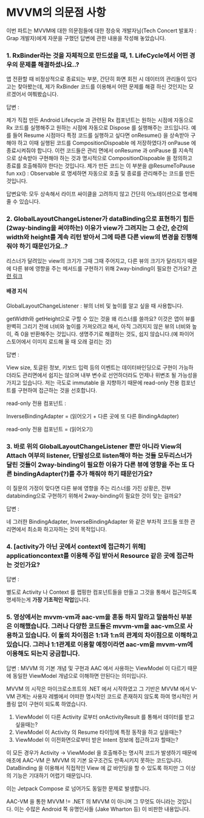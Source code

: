 # MVVM의 의문점 사항
이번 파트는 MVVM에 대한 의문점들에 대한 정승욱 개발자님(Tech Concert 발표자  : Grap 개발자)에게 자문을 구했던 답변에 관한 내용을 작성해 놓았습니다.

### 1. RxBinder라는 것을 자체적으로 만드셨을 때, 1. LifeCycle에서 어떤 경우의 문제를 해결하셨나요..?
앱 전환할 때 비정상적으로 종료되는 부분, 간단히 화면 회전 시 데이터의 관리들이 있다고는 찾아봤는데, 제가 RxBinder 코드를 이용해서 어떤 문제를 해결 하신 것인지는 모르겠어서 여쭤봤습니다.

답변 : 

제가 직접 만든 Android Lifecycle 과 관련된 Rx 컴포넌트는 원하는 시점에 자동으로 Rx 코드를 실행해주고 
원하는 시점에 자동으로 Dispose 를 실행해주는 코드입니다. 
예를 들어 Resume 시점마다 특정 코드를 실행하고 싶다면 onResume() 을 상속받아 구해야 하고 
이때 실행된 코드를 CompositionDispoable 에 저장하였다가 onPause 에 종료시켜줘야 합니다. 
이런 코드들은 관리 면에서 onResume 과 onPause 를 지속적으로 상속받아 구현해야 하는 것과 명시적으로 CompositionDispoable 을 정의하고 종료를 호출해줘야 한다는 것입니다. 
제가 만든 코드는 이 부분을 @ResumeToPause fun xx() : Observable 로 명세하면 자동으로 호출 및 종료를 관리해주는 코드를 만든 것입니다.

답변요약: 모두 상속해서 라이프 싸이클을 고려하지 않고 간단히 어노테이션으로 명세해줄 수 있습니다.

### 2. GlobalLayoutChangeListener가 dataBinding으로 표현하기 힘든(2way-binding을 써야하는) 이유가 view가 그려지는 그 순간, 순간의 width와 height를 계속 리턴 받아서 그에 따른 다른 view의 변경을 진행해줘야 하기 때문인가요..?
리스너가 달려있는 view의 크기가 그때 그때 주어지고, 다른 뷰의 크기가 달라지기 때문에 다른 뷰에 영향을 주는 메서드를 구현하기 위해 2way-binding이 필요한 건가요?
[관련 링크](https://keykat7.blogspot.com/2021/02/android-ongloballayoutlistener.html)

#### 배경 지식

GlobalLayoutChangeListener :  뷰의 너비 및 높이를 알고 싶을 때 사용합니다.

getWidth와 getHeight으로 구할 수 있는 것을 왜 리스너를 쓸까요?
이것은 앱이 뷰를 완벽히 그리기 전에 너비와 높이를 가져오려고 해서,
아직 그려지지 않은 뷰의 너비와 높이, 즉 0을 반환해주는 것입니다.
생명주기로 해결하는 것도, 쉽지 않습니다.(예 파이어스토어에서 이미지 로드해 올 때 오래 걸리는 것)

답변 : 

View size, 토글된 정보, 키보드 입력 등의 이벤트는 데이터바인딩으로 구현이 가능하더라도 관리면에서 쉽지는 않으며 내부 변수로 선언하더라도 언제나 위변조 될 가능성을 가지고 있습니다. 
저는 극도로 immutable 을 지향하기 때문에 read-only 전용 컴포넌트를 구현하여 접근하는 것을 선호합니다.

read-only 전용 컴포넌트 :

  InverseBindingAdapter = (읽어오기 + 다른 곳에 또 다른 BindingAdapter)

  read-only 전용 컴포넌트 = (읽어오기) 

### 3. 바로 위의 GlobalLayoutChangeListener 뿐만 아니라 View의 Attach 여부의 listener, 단발성으로 listen해야 하는 것들 모두리스너가 달린 것들이 2way-binding이 필요한 이유가 다른 뷰에 영향을 주는 또 다른 bindingAdapter(?)를 추가 해줘야 하기 때문인가요?

이 질문의 가정이 맞다면 다른 뷰에 영향을 주는 리스너를 가진 상황은, 
전부 databinding으로 구현하기 위해서 2way-binding이 필요한 것이 맞는 걸까요?

답변 : 

네 그러한 BindingAdapter, InverseBindingAdapter 와 같은 부차적 코드들 또한 관리면에서 최소화 하고자하는 것이 목적입니다.

### 4. [activity가 아닌 곳에서 context에 접근하기 위해] applicationcontext를 이용해 주입 받아서 Resource 같은 곳에 접근하는 것인가요?

답변 : 

별도로 Activity 나 Context 를 랩핑한 컴포넌트들을 만들고 그것을 통해서 접근하도록 명세하는게 **가장 기초적인 작업**입니다.

### 5. 영상에서는 mvvm-vm과 aac-vm을 혼동 하지 말라고 말씀하신 부분은 이해했습니다. 그러나 다양한 코드들은 mvvm-vm을 aac-vm으로 사용하고 있습니다. 이 둘의 차이점은 1:1과 1:n의 관계의 차이점으로 이해하고 있습니다. 그러나 1:1관계로 이용할 예정이라면 aac-vm을 mvvm-vm에 이용해도 되는지 궁금합니다.

답변 : 
MVVM 의 기본 개념 및 구현과 AAC 에서 사용하는 ViewModel 이 다르기 때문에 동일한 ViewModel 개념으로 이해하면 안된다는 의미입니다.

MVVM 의 시작은 마이크로소프트의 .NET 에서 시작하였고 그 기반은 MVVM 에서 V-VM 관계는 사용자 레벨에서 어떠한 명시적인 코드로 존재하지 않도록 하여 명시적인 커플링 없이 구현이 되도록 하였습니다.
1. ViewModel 이 다른 Activity 로부터 onActivityResult 를 통해서 데이터를 받고 싶을때는?
2. ViewModel 이 Activity 의 Resume 타이밍에 특정 동작을 하고 싶을때는?
3. ViewModel 이 이전화면으로부터 받은 Intent 정보에 접근하고자 할때는?

이 모든 경우가 Activity -> ViewModel 을 호출해주는 명시적 코드가 발생하기 때문에 애초에 AAC-VM 은 MVVM 의 기본 요구조건도 만족시키지 못하는 코드입니다. DataBinding 을 이용해서 직접적인 View 에 값 바인딩을 할 수 있도록 하지만 그 이상의 기능은 기대하기 어렵기 때문입니다.

이는 Jetpack Compose 로 넘어가도 동일한 문제로 발생합니다.

AAC-VM 을 통한 MVVM != .NET 의 MVVM 이 아니며 그 무엇도 아니라는 것입니다.
이는 수많은 Android 쪽 유명인사들 (Jake Wharton 등) 이 비판한 내용입니다.
